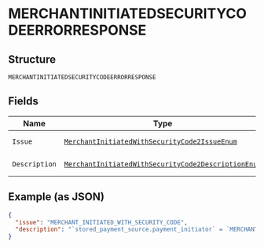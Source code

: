 
# MERCHANTINITIATEDSECURITYCODEERRORRESPONSE

## Structure

`MERCHANTINITIATEDSECURITYCODEERRORRESPONSE`

## Fields

| Name | Type | Tags | Description | Getter | Setter |
|  --- | --- | --- | --- | --- | --- |
| `Issue` | [`MerchantInitiatedWithSecurityCode2IssueEnum`](../../doc/models/merchant-initiated-with-security-code-2-issue-enum.md) | Optional | - | MerchantInitiatedWithSecurityCode2IssueEnum getIssue() | setIssue(MerchantInitiatedWithSecurityCode2IssueEnum issue) |
| `Description` | [`MerchantInitiatedWithSecurityCode2DescriptionEnum`](../../doc/models/merchant-initiated-with-security-code-2-description-enum.md) | Optional | - | MerchantInitiatedWithSecurityCode2DescriptionEnum getDescription() | setDescription(MerchantInitiatedWithSecurityCode2DescriptionEnum description) |

## Example (as JSON)

```json
{
  "issue": "MERCHANT_INITIATED_WITH_SECURITY_CODE",
  "description": "`stored_payment_source.payment_initiator` = `MERCHANT` is not supported if `payment_source.card.security_code` is present in the order. `security_code` can be present in the order only when customer is the payment initiator. It is semantically incorrect to perform a merchant initiated payment with `security_code` is the order."
}
```

